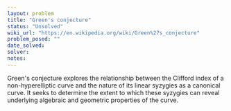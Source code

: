 ```yaml
---
layout: problem
title: "Green's conjecture"
status: "Unsolved"
wiki_url: "https://en.wikipedia.org/wiki/Green%27s_conjecture"
problem_posed: ""
date_solved:
solver:
notes:
---
```

Green's conjecture explores the relationship between the Clifford index of a non-hyperelliptic curve and the nature of its linear syzygies as a canonical curve. It seeks to determine the extent to which these syzygies can reveal underlying algebraic and geometric properties of the curve.